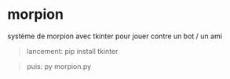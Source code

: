 # morpion
système de morpion avec tkinter pour jouer contre un bot / un ami  

>lancement:
pip install tkinter


>puis:
py morpion.py
